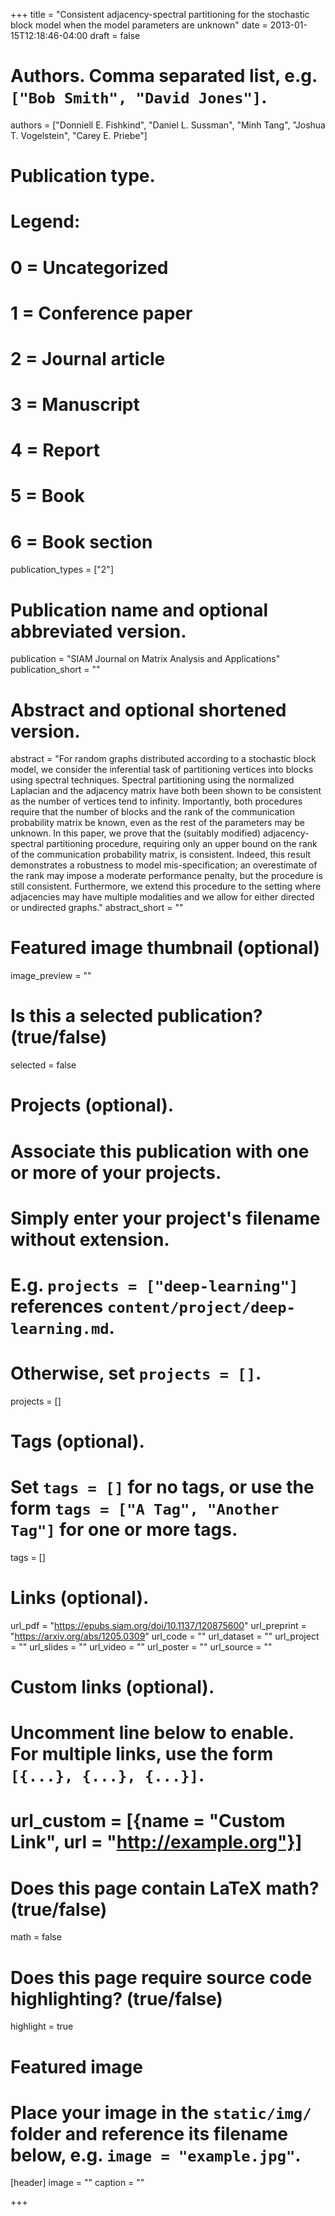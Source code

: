 +++
title = "Consistent adjacency-spectral partitioning for the stochastic block model when the model parameters are unknown"
date = 2013-01-15T12:18:46-04:00
draft = false

# Authors. Comma separated list, e.g. `["Bob Smith", "David Jones"]`.
authors = ["Donniell E. Fishkind", "Daniel L. Sussman", "Minh Tang", "Joshua T. Vogelstein", "Carey E. Priebe"]

# Publication type.
# Legend:
# 0 = Uncategorized
# 1 = Conference paper
# 2 = Journal article
# 3 = Manuscript
# 4 = Report
# 5 = Book
# 6 = Book section
publication_types = ["2"]

# Publication name and optional abbreviated version.
publication = "SIAM Journal on Matrix Analysis and Applications"
publication_short = ""

# Abstract and optional shortened version.
abstract = "For random graphs distributed according to a stochastic block model, we consider the inferential task of partitioning vertices into blocks using spectral techniques. Spectral partitioning using the normalized Laplacian and the adjacency matrix have both been shown to be consistent as the number of vertices tend to infinity. Importantly, both procedures require that the number of blocks and the rank of the communication probability matrix be known, even as the rest of the parameters may be unknown. In this paper, we prove that the (suitably modified) adjacency-spectral partitioning procedure, requiring only an upper bound on the rank of the communication probability matrix, is consistent. Indeed, this result demonstrates a robustness to model mis-specification; an overestimate of the rank may impose a moderate performance penalty, but the procedure is still consistent. Furthermore, we extend this procedure to the setting where adjacencies may have multiple modalities and we allow for either directed or undirected graphs."
abstract_short = ""

# Featured image thumbnail (optional)
image_preview = ""

# Is this a selected publication? (true/false)
selected = false

# Projects (optional).
#   Associate this publication with one or more of your projects.
#   Simply enter your project's filename without extension.
#   E.g. `projects = ["deep-learning"]` references `content/project/deep-learning.md`.
#   Otherwise, set `projects = []`.
projects = []

# Tags (optional).
#   Set `tags = []` for no tags, or use the form `tags = ["A Tag", "Another Tag"]` for one or more tags.
tags = []

# Links (optional).
url_pdf = "https://epubs.siam.org/doi/10.1137/120875600"
url_preprint = "https://arxiv.org/abs/1205.0309"
url_code = ""
url_dataset = ""
url_project = ""
url_slides = ""
url_video = ""
url_poster = ""
url_source = ""

# Custom links (optional).
#   Uncomment line below to enable. For multiple links, use the form `[{...}, {...}, {...}]`.
# url_custom = [{name = "Custom Link", url = "http://example.org"}]

# Does this page contain LaTeX math? (true/false)
math = false

# Does this page require source code highlighting? (true/false)
highlight = true

# Featured image
# Place your image in the `static/img/` folder and reference its filename below, e.g. `image = "example.jpg"`.
[header]
image = ""
caption = ""

+++
